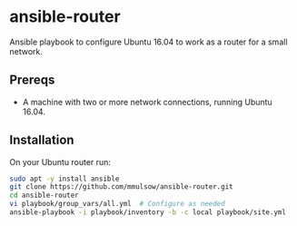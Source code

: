 # ansible-router
Ansible playbook to configure Ubuntu 16.04 to work as a router for a small network.

Prereqs
-------
* A machine with two or more network connections, running Ubuntu 16.04.

Installation
------------
On your Ubuntu router run:
```bash
sudo apt -y install ansible
git clone https://github.com/mmulsow/ansible-router.git
cd ansible-router
vi playbook/group_vars/all.yml  # Configure as needed
ansible-playbook -i playbook/inventory -b -c local playbook/site.yml
```
